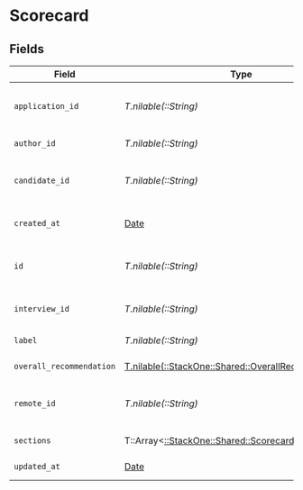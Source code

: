 # Scorecard


## Fields

| Field                                                                                                | Type                                                                                                 | Required                                                                                             | Description                                                                                          | Example                                                                                              |
| ---------------------------------------------------------------------------------------------------- | ---------------------------------------------------------------------------------------------------- | ---------------------------------------------------------------------------------------------------- | ---------------------------------------------------------------------------------------------------- | ---------------------------------------------------------------------------------------------------- |
| `application_id`                                                                                     | *T.nilable(::String)*                                                                                | :heavy_minus_sign:                                                                                   | The application ID associated with the scorecard                                                     | 1011-12                                                                                              |
| `author_id`                                                                                          | *T.nilable(::String)*                                                                                | :heavy_minus_sign:                                                                                   | The author ID of the scorecard                                                                       | 1617-18                                                                                              |
| `candidate_id`                                                                                       | *T.nilable(::String)*                                                                                | :heavy_minus_sign:                                                                                   | The candidate ID associated with the scorecard                                                       | 5678-9                                                                                               |
| `created_at`                                                                                         | [Date](https://ruby-doc.org/stdlib-2.6.1/libdoc/date/rdoc/Date.html)                                 | :heavy_minus_sign:                                                                                   | The creation date of the scorecard                                                                   | 2021-01-01T00:00.000Z                                                                                |
| `id`                                                                                                 | *T.nilable(::String)*                                                                                | :heavy_minus_sign:                                                                                   | Unique identifier                                                                                    | 8187e5da-dc77-475e-9949-af0f1fa4e4e3                                                                 |
| `interview_id`                                                                                       | *T.nilable(::String)*                                                                                | :heavy_minus_sign:                                                                                   | The interview ID associated with the scorecard                                                       | 1314-15                                                                                              |
| `label`                                                                                              | *T.nilable(::String)*                                                                                | :heavy_minus_sign:                                                                                   | The label of the scorecard                                                                           | Technical Interview                                                                                  |
| `overall_recommendation`                                                                             | [T.nilable(::StackOne::Shared::OverallRecommendation)](../../models/shared/overallrecommendation.md) | :heavy_minus_sign:                                                                                   | The overall recommendation                                                                           | recommended                                                                                          |
| `remote_id`                                                                                          | *T.nilable(::String)*                                                                                | :heavy_minus_sign:                                                                                   | Provider's unique identifier                                                                         | 8187e5da-dc77-475e-9949-af0f1fa4e4e3                                                                 |
| `sections`                                                                                           | T::Array<[::StackOne::Shared::ScorecardSection](../../models/shared/scorecardsection.md)>            | :heavy_minus_sign:                                                                                   | The sections in the scorecard                                                                        |                                                                                                      |
| `updated_at`                                                                                         | [Date](https://ruby-doc.org/stdlib-2.6.1/libdoc/date/rdoc/Date.html)                                 | :heavy_minus_sign:                                                                                   | The update date of the scorecard                                                                     | 2021-01-01T00:00.000Z                                                                                |